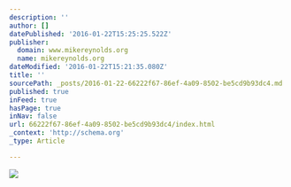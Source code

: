 ```yaml
---
description: ''
author: []
datePublished: '2016-01-22T15:25:25.522Z'
publisher:
  domain: www.mikereynolds.org
  name: mikereynolds.org
dateModified: '2016-01-22T15:21:35.080Z'
title: ''
sourcePath: _posts/2016-01-22-66222f67-86ef-4a09-8502-be5cd9b93dc4.md
published: true
inFeed: true
hasPage: true
inNav: false
url: 66222f67-86ef-4a09-8502-be5cd9b93dc4/index.html
_context: 'http://schema.org'
_type: Article

---
```

![](http://static1.squarespace.com/static/550a5554e4b069a290661b8d/558ae12be4b00d8fbb67a62e/558ae180e4b08352dcfa7ab4/1435165061907/_DSC5874.jpg?format=2500w)